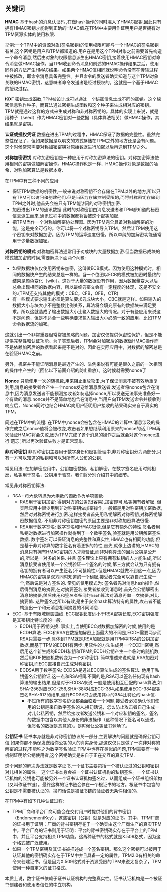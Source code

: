## 关键词

**HMAC** 基于hash的消息认证码  ,在做hash操作的同时混入了HMAC密钥,因此只有拥有HMAC密钥才能得到正确的HMAC值.在TPM中主要用作证明用户是否拥有对TPM资源实体的使用权限.

举例:一个TPM中的资源对象(签名密钥)的使用权限可能与一个HMAC的签名密钥有关,这个密钥是用户和TPM都知道的.用户在是用这个TPM对象之前需要首先构造一个命令消息,然后由对象的权限信息派生出HMAC密钥,接着使用HMAC密钥对命令消息做HMAC操作。当TPM收到命令消息和前述的HMAC操作结果之后，使用同样的方法产生HMAC结果。如果两个HMAC值相同就说明命令没有在传输过程中被修改，即命令消息具备完整性。并且命令的发送者确实知道与这个TPM对象关联的HMAC密钥，这意味者命令发送者是经过授权的。这就是一个基于HMAC的授权过程。

**KDF** 密钥生成函数,TPM被设计成可以通过一个秘密信息生成不同的密钥。这个秘密信息称作种子，而算法通过密钥生成函数和这个种子来生成相对应的密钥。TPM就是通过这样的方式来生成对称和非对称密钥的。具体的实现上来说，就是用种子（seed）作为HMAC密钥对一些数据（具体算法相关）做HMAC操作，其结果就是密钥。

**认证或授权凭证** 数据在进出TPM的过程中，HMAC保证了数据的完整性。虽然完整性保证了，但如果数据是以明文的方式存储在TPM之外的地方还是会有问题。这个时候常常需要对称加密密钥对原始数据进行加密以后再送到TPM之外。

**对称加密密钥**  对称加密密钥是一种应用于对称加密算法的密钥。对称加密算法使用相同的密钥做加解密操作。HMAC操作也是一样，HMAC操作对象是数据的哈希，对称加密算法是数据本身.

在TPM中有三种不同的应用:

- 保证TPM数据的机密性,一般来说对称密钥不会存储在TPM以外的地方,所以只有TPM可以访问和创建他们.但是当因为存储控制受限的,而将对称密钥存储到TPM之外时,他首先会被只有TPM能访问的对称密钥加密.
- 加密进出TPM的通讯数据.此时的对称密钥由消息发送者和TPM都知道的秘密信息派生而来.通讯过程中的数据都将会被这个密钥加密.
- 把TPM当作一个对称加解密协处理器。因为TPM完全具备对称加解密的功能，这是完全可行的。你可以将一个对称密钥导入TPM，然后让TPM使用这个密钥来对数据加密。因为TPM的运算速度很慢，所以单纯的加解密功能通常用于少量数据加密。

**对称密钥的模式**  对称加密算法通常用于对成块的大量数据加密.但当数据已成块的模式被加密的时候,需要解决下面两个问题:

- 如果数据块仅仅使用密钥来加密，这叫做ECB模式。因为使用这种模式时，相同的数据快产生的结果总是一样的。当一个位图以ECB的模式被加密时最终的结果是颜色变化（wiki）。这对于大量的数据没有作用，因为数据量变大以后总会出现相同的数据内容，所以最终的密文会有一定程度的体现，这是不安全的.(TPM还支持其他的模式：CBC，CFB，OFB，CTR)
- 有一些模式要求输出必须是算法要求的成块大小，CBC就是这样。如果输入的数据大小与块大小不是整数比例关系，算法将会填充原有的数据块来满足要求。所以这就造成了输出数据大小比输入数据大的情况。对于有些应用来说这不是问题，但是不适合一些明确要求输入输出大小必须一致的应用，比如TPM命令数据流的加密。

这就引出一个非常重要但常常被忽略的问题。加密仅仅提供保密性保护，但是不能提供完整性和认证功能。为了实现后者，TPM会对加密后的数据做HMAC操作而不是依赖加密后的数据看起来是不是对的。因此在实际应用中，对数据的解密总是在验证HMAC之前。

另外，机密并不能证明消息是最近产生的，举例来说有可能是很久之前的一次相同的操作中产生的（回忆以下前面介绍的防止重放）。这时候就需要nonce了

**Nonce** 只能使用一次的随机数,用来阻止重放攻击,为了保证消息不被有效地重复利用,消息的接受者会产生一个nonce发送给消息发送者,发送者将nonce包含在消息中,因为消息发送者不能预测接收者如何选择nonce,所以发送无法事先准备好一个有效的消息.nonce并不是简单地包含在消息中,当用户向TPM发送命令并接收到响应后，Nonce同时也结合HMAC向用户证明用户接收的结果确实来自于真实的TPM。

简述在TPM中的流程:  在TPM中,nonce会被包含在HMAC的计算中.消息涉及的操作完成之后nonce值将会被改变,攻击者如果想继续利用原来的nonce的话,TPM再次验证HMAC将会失败,因为TPM完成了这个消息的操作之后就会对这个nonce进行'遗忘',所以再次验证失败才是正常现象.

**非对称密钥** 非对称密钥主要用于数字身份和密钥管理中,非对称密钥分为两部分,只有一方可以知道的私钥和可以对所有人公布的公钥. 

常见用法: 在加解密应用中，公钥加密数据，私钥解密。在数字签名应用时则相反，私钥用于签名，公钥用于验签。我们将分别介绍其中的细节。

常见非对称密钥算法:

- RSA : 将大数转换为大素数的函数作为单项函数.
  - RAS用于密钥加密: 得到对方的公钥(很容易),加密即可,私钥拥有者解密. 但实际应用中很少用到非对称密钥做加密操作,一般都是用对称密钥加密数据,然后对对称密钥进行加密.这样接受者首先用私钥解密对称密钥,对称密钥解密数据信息. 不用非对称密钥加密的原因主要是非对称加密算法很慢.
  - RSA用于数字签名: 数字签名和HMAC很像,但是它有额外的特性.签名者用私钥对数据进行加密操作就得到了一个数字签名,验签就是用公钥解密签名数据. 数字签名可以保证消息的完整性和真实性,HMAC也有相同的功能,但是基于非对称算的数字签名有着更多的特性,首先,就像上边讲的,HMAC的消息只有拥有HMAC密钥的人才能验证,而非对称算法的因为公钥是公开的,所以是一对多的关系. 并且 签名理论上只有拥有私钥的人才能生成,所以消息接受者使用某一个公钥验证一个签名的时候,第三方就会认为只有拥有私钥的拥有者可以产生签名(不可抵赖性).但是HMAC就做不到这一点,因为HMAC的密钥是双方同时知道的一个秘密,接受者完全可以靠自己生成一个,然后说是对方签名的.  常见的使用模式为: 签名者先对消息hash操作,然后得到消息的摘要,在对摘要签名,接受者接收到消息时,首先会公钥解密出消息的摘要,然后使用和签名者相同的hash算法对消息再做一次摘要,对比摘要值. 这种签名之所以有效,是由于安全hash算法特有的属性,攻击者不能构造出一个和元消息相同摘要的不同消息.
- ECC: 基于有限域椭圆曲线. ECC密钥长度远小于RSA密钥长度,ECC密钥强度是其密钥比特长度的一般.
  - ECDH用于密钥交换: 事实上,当使用ECC对数据加解密的时候,使用的是ECDH算法. ECC和RSA在数据加解密上面最大的不同是,ECDH需要两步而RSA只需要一步,具体到TPM就是,RSA加密就是用TPM中RSA的公钥加密数据,而基于TPM的ECDH有两步: 用软件的方法生成另一个ECDH密钥,然后用这个新生成的ECDH私钥和TPM的ECDH公钥产生一个临时的随机数,然后用KDF把随机数转变为一个对称密钥. 简单描述来说就是,RSA加密对称密钥,而ECC直接自己生成对称密钥.
  - ECDSA用于数字签名: ECDSA是通过ECC算法生成的签名算法. 他用于私钥签名公钥验证,这一点和RSA相同.不同的是,RSA可以签名任何现有hash算法的输出结果,但是对于ECDSA来说,一般是使用相互匹配的hash算法,如SHA-256对应ECC-256,SHA-384对应ECC-384,如果使用ECC-384密钥签名SHA-512的结果,最终ECDSA只会使用其中的384比特位的hash值.
    - 不过所有的数字签名协议都会面临着一个问题,接受者必须确认他们使用的公钥是来自数字签名的人.换句话说，怎么防止攻击者自己生成一对儿公私密钥，然后给接收者发送公钥和一个对应私钥的签名，签名的数据中包含以其他人身份的非法操作（这种情况下签名可以通过，但签名的数据是恶意的）。是时候让公钥证书登场了。

**公钥证书** 证书本身就是非对称密钥协议的一部分,主要解决的问题就是确保公钥可信,如果你都不确保发送给你公钥的人的真实身份,那这仅仅只是做了一次非对称的解密的过程,不能称之为数字签名验证.TPM中也存在类似的问题,TPM需要有一种机制证明给公钥使用者,这个密钥确实是来自于正在交互的真实TPM.

这个问题的解决办法就是数字证书,一个证书主要包括一个被认证过的公钥和密钥对儿相关的属性。 这个证书本身会被一个证书认证机构的私钥签名。一个证书认证机构的公钥也可能被另外一个证书认证机构签名过，从而组成一个证书组织架构（又叫作证书链）。最终这样的证书链会停在一个根证书的地方。根证书中包含的公钥是不需要被认证的，换句话说是被证书链的验证者无条件相信的。

在TPM中有如下几种认证过程:

- TPM厂商和平台厂商可能会在交付用户时提供他们的背书密钥（EndorsementKey），这些密钥（公钥）就是对应的证书。其中，TPM厂商的证书用于证明：厂商的背书密钥存在于一个确实由这个厂商生产的真实TPM中。平台厂商的证书则用于证明：平台的背书密钥确实存在于平台上的TPM中，并且平台支持相关TPM功能。这两种证书的格式就是X.509格式，因为这个格式被广泛使用。
- 如果一个TPM密钥及其证书被描述成一个签名密钥。那么这个密钥可以被用于认证其他的密钥确实存在于TPM中并且具备一定的属性。TPM2.0有相关的命令来创建证书，但是因为X.509格式对于资源受限的TPM来说太复杂了，TPM使用一种自定义的证书格式。

本质上说，数字证书依赖于证书认证机构的完整真实性。证书认证机构是一个被证书创建者和使用者信任的中立机构。

